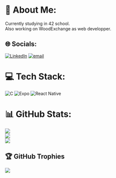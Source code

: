 # 💫 About Me:
Currently studying in 42 school.<br>Also working on WoodExchange as web developper.


## 🌐 Socials:
[![LinkedIn](https://img.shields.io/badge/LinkedIn-%230077B5.svg?logo=linkedin&logoColor=white)](https://linkedin.com/in/tao-malbeck) [![email](https://img.shields.io/badge/Email-D14836?logo=gmail&logoColor=white)](mailto:malbecktao@gmail.com) 

# 💻 Tech Stack:
![C](https://img.shields.io/badge/c-%2300599C.svg?style=for-the-badge&logo=c&logoColor=white) ![Expo](https://img.shields.io/badge/expo-1C1E24?style=for-the-badge&logo=expo&logoColor=#D04A37) ![React Native](https://img.shields.io/badge/react_native-%2320232a.svg?style=for-the-badge&logo=react&logoColor=%2361DAFB)
# 📊 GitHub Stats:
![](https://github-readme-stats.vercel.app/api?username=Taki-do&theme=dark&hide_border=false&include_all_commits=false&count_private=true)<br/>
![](https://github-readme-streak-stats.herokuapp.com/?user=Taki-do&theme=dark&hide_border=false)<br/>
![](https://github-readme-stats.vercel.app/api/top-langs/?username=Taki-do&theme=dark&hide_border=false&include_all_commits=false&count_private=true&layout=compact)

## 🏆 GitHub Trophies
![](https://github-profile-trophy.vercel.app/?username=Taki-do&theme=radical&no-frame=false&no-bg=false&margin-w=4)
